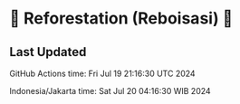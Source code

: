 
# 🌳 Reforestation (Reboisasi) 🌲

## Last Updated

GitHub Actions time: Fri Jul 19 21:16:30 UTC 2024

Indonesia/Jakarta time: Sat Jul 20 04:16:30 WIB 2024
